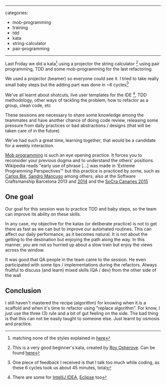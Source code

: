 ----

categories:
  - mob-programming
  - training
  - tdd
  - kata
  - string-calculator
  - pair-programming
----

Last Friday we did a kata[^1] using a projector the string calculator [^2] using pair programming, TDD and some mob-programming for the last refactoring.

We used a projector (beamer) so everyone could see it. I tried to take really small baby steps but the adding part was done in ~6 cycles[^4]

We've all learnt about shotcuts, live user templates for the IDE [^3], TDD methodology, other ways of tackling the problem, how to refactor as a group, clean code, etc

These sessions are necessary to share some knowledge among the teammates and have another chance of doing code review, releasing some pressure from daily practices or bad abstractions / designs (that will be taken care of in the future)

We've had such a great time, learning together, that would be a candidate for a weekly interaction.

[Mob programming][mob-programming] is such an eye opening practice. It forces you to reconsider your previous dogma and to understand the others' positions. Wikipedia reads "early use of phrase [...] was made in 'Extreme Programming Perspectives'" but this practice is practiced by some, such as [Carlos Blé][carlosble], [Sandro Mancuso][mancuso] among others; also at the Software Craftsmanship Barcelona 2013 and [2014][scbcn2014] and the [SoCra Canaries 2015][socracan]

## One goal

Our goal for this session was to practice TDD and baby steps, so the team can improve its ability on these skills.

In any case, my objective for the katas (or deliberate practice) is not to get there as fast as we can but to improve our automated routines. This can affect our daily performance, as it becomes natural. It is not about the getting to the destination but enjoying the path along the way. In this manner, you are not so hurried up about a slow train but enjoy the views across the window.

It was good that QA people in the team came to the session. He even participated with some tips / implementations during the refactors. Always fruitful to discuss (and learn) mixed skills (QA / dev) from the other side of the wall

## Conclusion

I still haven't mastered the recipe (algorithm) for knowing when it is a scaffold and when it's time to refactor using "replace algorithm". For know, I just use the three (3) rule and a bit of gut feeling on the side. The bad thing is that this can not be easily taught to someone else. Just learnt by osmosis and practice.

[^1]: matching none of the styles explained in [here][kata-styles]
[^2]: This is a very good beginner's kata, created by [Roy Osherove][osherove]. Can be found [here][string-calculator]
[^3]: There are some for [IntelliJ IDEA][intellij-live-templates], [Eclipse][eclipse-live-templates] too
[^4]: One piece of feedback I received is that I talk too much while coding, as these 6 cycles took us about 45 minutes, total

[osherove]: https://twitter.com/royosherove
[mob-programming]: http://en.wikipedia.org/wiki/Mob_programming
[kata-styles]: http://johannesbrodwall.com/2011/12/18/how-to-start-a-coding-dojo/
[string-calculator]: http://osherove.com/tdd-kata-1/
[intellij-live-templates]: https://www.jetbrains.com/idea/help/live-templates.html
[eclipse-live-templates]: http://stackoverflow.com/questions/4022367/what-is-the-eclipse-equivalent-of-intellij-live-templates
[carlosble]: https://twitter.com/carlosble
[mancuso]: https://twitter.com/sandromancuso
[scbcn2014]: https://twitter.com/hashtag/SCBCN14?src=hash
[scbcn2013]: https://twitter.com/hashtag/scbcn2013?src=hash
[socracan]: https://twitter.com/hashtag/socracan?src=hash
